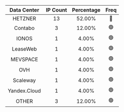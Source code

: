 | Data Center | IP Count | Percentage | Freq |
|:------------:|:--------:|:-----------:|:-----:|
| HETZNER | 13 | 52.00% | 🔴 |
| Contabo | 3 | 12.00% | 🟢 |
| IONOS | 1 | 4.00% | 🟢 |
| LeaseWeb | 1 | 4.00% | 🟢 |
| MEVSPACE | 1 | 4.00% | 🟢 |
| OVH | 1 | 4.00% | 🟢 |
| Scaleway | 1 | 4.00% | 🟢 |
| Yandex.Cloud | 1 | 4.00% | 🟢 |
| OTHER | 3 | 12.00% | 🟢 |